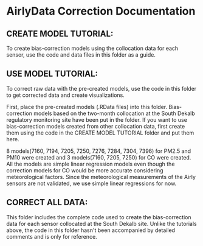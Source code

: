 # AirlyData Correction Documentation

## CREATE MODEL TUTORIAL: 
To create bias-correction models using the collocation data for each sensor, use the code and data files in this folder as a guide.
## USE MODEL TUTORIAL: 
To correct raw data with the pre-created models, use the code in this folder to get corrected data and create visualizations. 

First, place the pre-created models (.RData files) into this folder. Bias-correction models based on the two-month collocation at the South Dekalb regulatory monitoring site have been put in the folder. If you want to use bias-correction models created from other collocation data, first create them using the code in the CREATE MODEL TUTORIAL folder and put them here.  

8 models(7160, 7194, 7205, 7250, 7276, 7284, 7304, 7396) for PM2.5 and PM10 were created and 3 models(7160, 7205, 7250) for CO were created. All the models are simple linear regression models even though the correction models for CO would be more accurate considering meteorological factors. Since the meteorological measurements of the Airly sensors are not validated, we use simple linear regressions for now.

## CORRECT ALL DATA: 
This folder includes the complete code used to create the bias-correction data for each sensor collocated at the South Dekalb site. Unlike the tutorials above, the code in this folder hasn't been accompanied by detailed comments and is only for reference.
